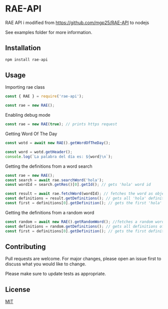 # RAE-API

RAE API i modified from <https://github.com/mgp25/RAE-API> to nodejs

See examples folder for more information.

## Installation

```bash
npm install rae-api
```

## Usage

Importing rae class

```js
const { RAE } = require('rae-api');

const rae = new RAE();
```

Enabling debug mode

```js
const rae = new RAE(true); // prints https request
```

Getting Word Of The Day

```js
const wotd = await new RAE().getWordOfTheDay();

const word = wotd.getHeader();
console.log(`La palabra del día es: ${word}\n`);
```

Getting the definitions from a word search

```js
const rae = new RAE();
const search = await rae.searchWord('hola');
const wordId = search.getRes()[0].getId(); // gets 'hola' word id

const result = await rae.fetchWord(wordId); // fetches the word as object
const definitions = result.getDefinitions(); // gets all 'hola' definitions as Defintion[]
const first = definitions[0].getDefinition(); // gets the first 'hola' definition as string
```

Getting the definitions from a random word
```js
const random = await new RAE().getRandomWord(); //fetches a random word
const definitions = random.getDefinitions(); // gets all definitions of random word as Definition[]
const first = definitions[0].getDefinition(); // gets the first definition of random word as string
```

## Contributing

Pull requests are welcome. For major changes, please open an issue first to discuss what you would like to change.

Please make sure to update tests as appropriate.

## License

[MIT](https://choosealicense.com/licenses/mit/)
